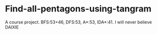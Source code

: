 # Find-all-pentagons-using-tangram
A course project.
BFS:53+46, DFS:53, A*:53, IDA*:41.
I will never believe DAIXIE
